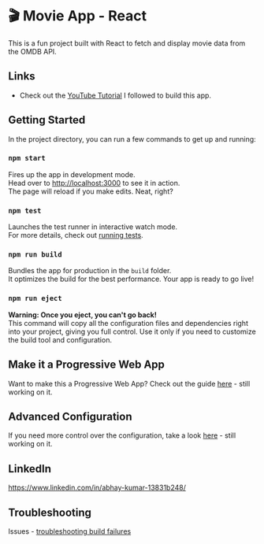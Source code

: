 # 🎬 Movie App - React

This is a fun project built with React to fetch and display movie data from the OMDB API.

## Links

- Check out the [YouTube Tutorial](https://www.youtube.com/watch?v=b9eMGE7QtTk&t=535s) I followed to build this app.

## Getting Started

In the project directory, you can run a few commands to get up and running:

### `npm start`

Fires up the app in development mode.\
Head over to [http://localhost:3000](http://localhost:3000) to see it in action.\
The page will reload if you make edits. Neat, right?

### `npm test`

Launches the test runner in interactive watch mode.\
For more details, check out [running tests](https://facebook.github.io/create-react-app/docs/running-tests).

### `npm run build`

Bundles the app for production in the `build` folder.\
It optimizes the build for the best performance. Your app is ready to go live!

### `npm run eject`

**Warning: Once you eject, you can't go back!**\
This command will copy all the configuration files and dependencies right into your project, giving you full control. Use it only if you need to customize the build tool and configuration.

## Make it a Progressive Web App

Want to make this a Progressive Web App? Check out the guide [here](https://facebook.github.io/create-react-app/docs/making-a-progressive-web-app) - still working on it. 

## Advanced Configuration

If you need more control over the configuration, take a look [here](https://facebook.github.io/create-react-app/docs/advanced-configuration) - still working on it. 

## LinkedIn 

https://www.linkedin.com/in/abhay-kumar-13831b248/

## Troubleshooting

Issues -  [troubleshooting build failures](https://facebook.github.io/create-react-app/docs/troubleshooting#npm-run-build-fails-to-minify)
